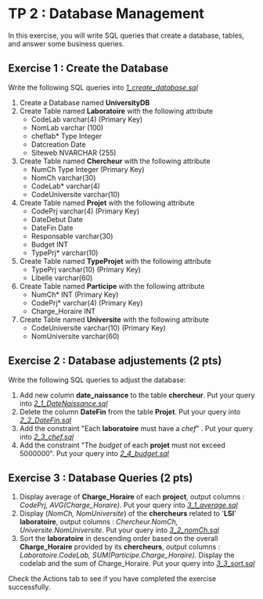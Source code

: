# TP 2 : Database Management

In this exercise, you will write SQL queries that create a database, tables, and answer some business queries.

## Exercise 1 : Create the Database

Write the following SQL queries into [_1_create_database.sql_](1_create_database.sql)
1. Create a Database named **UniversityDB**
2. Create Table named **Laboratoire** with the following attribute
    * CodeLab varchar(4) (Primary Key)
    * NomLab varchar (100)
    * cheflab* Type Integer
    * Datcreation Date
    * Siteweb NVARCHAR (255)
3. Create Table named **Chercheur** with the following attribute
    * NumCh Type Integer (Primary Key)
    * NomCh varchar(30)
    * CodeLab* varchar(4)
    * CodeUniversite varchar(10)
4. Create Table named **Projet** with the following attribute
    * CodePrj varchar(4) (Primary Key)
    * DateDebut Date
    * DateFin Date
    * Responsable varchar(30)
    * Budget INT
    * TypePrj* varchar(10)
5. Create Table named **TypeProjet** with the following attribute
    * TypePrj varchar(10) (Primary Key)
    * Libelle varchar(60)
6. Create Table named **Participe** with the following attribute
    * NumCh* INT (Primary Key)
    * CodePrj* varchar(4) (Primary Key)
    * Charge_Horaire INT
7. Create Table named **Universite** with the following attribute
    * CodeUniversite varchar(10) (Primary Key)
    * NomUniversite varchar(60)
  

## Exercise 2 : Database adjustements (2 pts)

Write the following SQL queries to adjust the database:
1. Add new column **date_naissance** to the table **chercheur**. Put your query into [_2_1_DateNaissance.sql_](2_1_DateNaissance.sql)
2. Delete the column **DateFin** from the table **Projet**. Put your query into [_2_2_DateFin.sql_](2_2_DateFin.sql)
3. Add the constraint "Each **laboratoire** must have a _chef_" . Put your query into [_2_3_chef.sql_](2_3_chef.sql)
4. Add the constraint "The _budget_ of each **projet** must not exceed 5000000". Put your query into [_2_4_budget.sql_](2_4_budget.sql)
   
 ## Exercise 3 : Database Queries (2 pts)

 1. Display average of **Charge_Horaire** of each **project**, output columns : *CodePrj, AVG(Charge_Horaire)*. Put your query into [_3_1_average.sql_](3_1_average.sql)
 2. Display (_NomCh, NomUniversite_) of the **chercheurs** related to '**LSI**' **laboratoire**, output columns : *Chercheur.NomCh, Universite.NomUniversite*. Put your query into [_3_2_nomCh.sql_](3_2_nomCh.sql)
 3. Sort the **laboratoire** in descending order based on the overall **Charge_Horaire** provided by its **chercheurs**, output columns : *Laboratoire.CodeLab, SUM(Participe.Charge_Horaire)*. Display the codelab and the sum of Charge_Horaire. Put your query into [_3_3_sort.sql_](3_3_sort.sql)

 
  Check the Actions tab to see if you have completed the exercise successfully.
